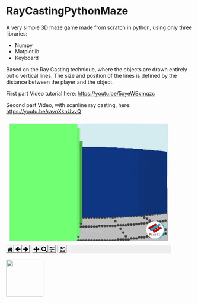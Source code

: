 # RayCastingPythonMaze
A very simple 3D maze game made from scratch in python, using only three libraries:
- Numpy
- Matplotlib
- Keyboard

Based on the Ray Casting technique, where the objects are drawn entirely out o vertical lines. The size and position of the lines is defined by the distance between the player and the object.

First part Video tutorial here: https://youtu.be/5xyeWBxmqzc

Second part Video, with scanline ray casting, here: https://youtu.be/ravnXknUvvQ

 ![](gif.gif)
 
 
<img src="https://avatars0.githubusercontent.com/u/76776190?s=460&u=8f3943b46a0f1060a462d8a2922319edd9cd241c&v=4" width="100" height="100">
